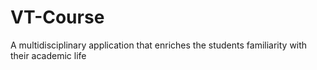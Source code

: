 # VT-Course
A multidisciplinary application that enriches the students familiarity with their academic life

